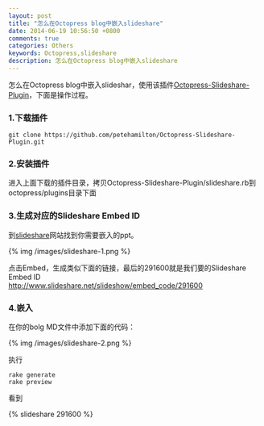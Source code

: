 ```yaml
---
layout: post
title: "怎么在Octopress blog中嵌入slideshare"
date: 2014-06-19 10:56:50 +0800
comments: true
categories: Others
keywords: Octopress,slideshare
description: 怎么在Octopress blog中嵌入slideshare
---
```

怎么在Octopress blog中嵌入slideshar，使用该插件[Octopress-Slideshare-Plugin](https://github.com/petehamilton/Octopress-Slideshare-Plugin)，下面是操作过程。
<!--more-->
### 1.下载插件 ###

    git clone https://github.com/petehamilton/Octopress-Slideshare-Plugin.git

### 2.安装插件 ###

进入上面下载的插件目录，拷贝Octopress-Slideshare-Plugin/slideshare.rb到octopress/plugins目录下面

### 3.生成对应的Slideshare Embed ID ###

到[slideshare](http://www.slideshare.net/)网站找到你需要嵌入的ppt。

{% img /images/slideshare-1.png %}

点击Embed，生成类似下面的链接，最后的291600就是我们要的Slideshare Embed ID   
    http://www.slideshare.net/slideshow/embed_code/291600

### 4.嵌入 ###

在你的bolg MD文件中添加下面的代码：

{% img /images/slideshare-2.png %}

执行

    rake generate
    rake preview

看到  

{% slideshare 291600 %}

